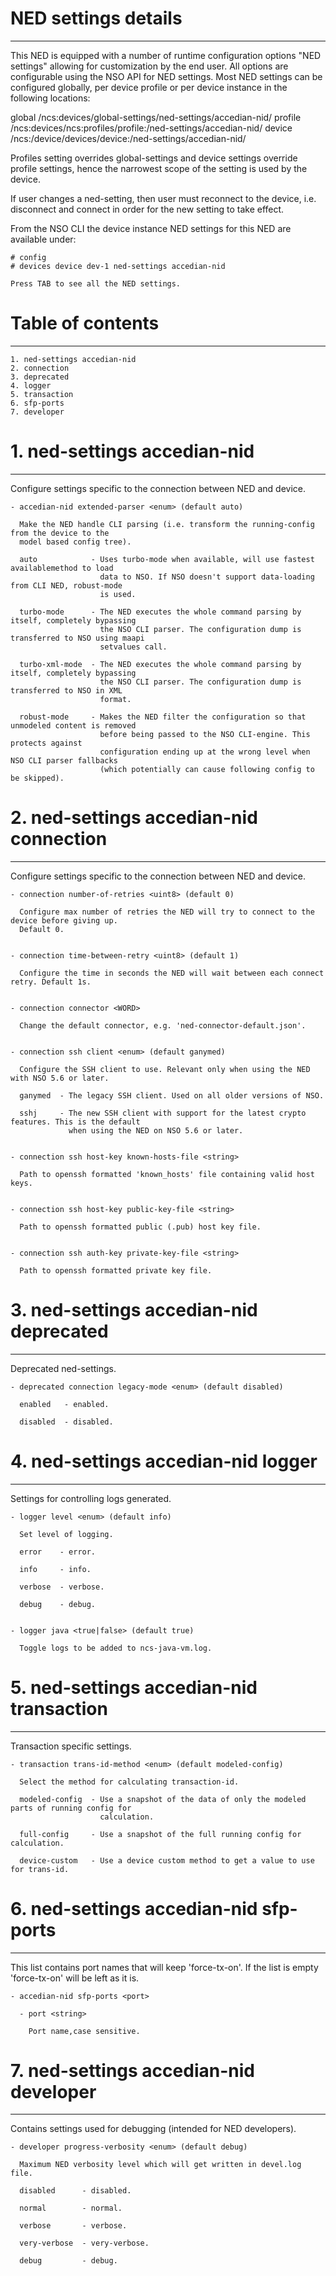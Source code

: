 # NED settings details
----------------------

  This NED is equipped with a number of runtime configuration options "NED settings" allowing for
  customization by the end user. All options are configurable using the NSO API for NED settings.
  Most NED settings can be configured globally, per device profile or per device instance in the
  following locations:

  global
    /ncs:devices/global-settings/ned-settings/accedian-nid/
  profile
    /ncs:devices/ncs:profiles/profile:<name>/ned-settings/accedian-nid/
  device
    /ncs:/device/devices/device:<name>/ned-settings/accedian-nid/

  Profiles setting overrides global-settings and device settings override profile settings,
  hence the narrowest scope of the setting is used by the device.

  If user changes a ned-setting, then user must reconnect to the device, i.e.
  disconnect and connect in order for the new setting to take effect.

  From the NSO CLI the device instance NED settings for this NED are available under:

   ```
   # config
   # devices device dev-1 ned-settings accedian-nid

   Press TAB to see all the NED settings.

   ```


# Table of contents
-------------------

  ```
  1. ned-settings accedian-nid
  2. connection
  3. deprecated
  4. logger
  5. transaction
  6. sfp-ports
  7. developer
  ```


# 1. ned-settings accedian-nid
------------------------------

  Configure settings specific to the connection between NED and device.


    - accedian-nid extended-parser <enum> (default auto)

      Make the NED handle CLI parsing (i.e. transform the running-config from the device to the
      model based config tree).

      auto            - Uses turbo-mode when available, will use fastest availablemethod to load
                        data to NSO. If NSO doesn't support data-loading from CLI NED, robust-mode
                        is used.

      turbo-mode      - The NED executes the whole command parsing by itself, completely bypassing
                        the NSO CLI parser. The configuration dump is transferred to NSO using maapi
                        setvalues call.

      turbo-xml-mode  - The NED executes the whole command parsing by itself, completely bypassing
                        the NSO CLI parser. The configuration dump is transferred to NSO in XML
                        format.

      robust-mode     - Makes the NED filter the configuration so that unmodeled content is removed
                        before being passed to the NSO CLI-engine. This protects against
                        configuration ending up at the wrong level when NSO CLI parser fallbacks
                        (which potentially can cause following config to be skipped).


# 2. ned-settings accedian-nid connection
-----------------------------------------

  Configure settings specific to the connection between NED and device.


    - connection number-of-retries <uint8> (default 0)

      Configure max number of retries the NED will try to connect to the device before giving up.
      Default 0.


    - connection time-between-retry <uint8> (default 1)

      Configure the time in seconds the NED will wait between each connect retry. Default 1s.


    - connection connector <WORD>

      Change the default connector, e.g. 'ned-connector-default.json'.


    - connection ssh client <enum> (default ganymed)

      Configure the SSH client to use. Relevant only when using the NED with NSO 5.6 or later.

      ganymed  - The legacy SSH client. Used on all older versions of NSO.

      sshj     - The new SSH client with support for the latest crypto features. This is the default
                 when using the NED on NSO 5.6 or later.


    - connection ssh host-key known-hosts-file <string>

      Path to openssh formatted 'known_hosts' file containing valid host keys.


    - connection ssh host-key public-key-file <string>

      Path to openssh formatted public (.pub) host key file.


    - connection ssh auth-key private-key-file <string>

      Path to openssh formatted private key file.


# 3. ned-settings accedian-nid deprecated
-----------------------------------------

  Deprecated ned-settings.


    - deprecated connection legacy-mode <enum> (default disabled)

      enabled   - enabled.

      disabled  - disabled.


# 4. ned-settings accedian-nid logger
-------------------------------------

  Settings for controlling logs generated.


    - logger level <enum> (default info)

      Set level of logging.

      error    - error.

      info     - info.

      verbose  - verbose.

      debug    - debug.


    - logger java <true|false> (default true)

      Toggle logs to be added to ncs-java-vm.log.


# 5. ned-settings accedian-nid transaction
------------------------------------------

  Transaction specific settings.


    - transaction trans-id-method <enum> (default modeled-config)

      Select the method for calculating transaction-id.

      modeled-config  - Use a snapshot of the data of only the modeled parts of running config for
                        calculation.

      full-config     - Use a snapshot of the full running config for calculation.

      device-custom   - Use a device custom method to get a value to use for trans-id.


# 6. ned-settings accedian-nid sfp-ports
----------------------------------------

  This list contains port names that will keep 'force-tx-on'. If the list is empty 'force-tx-on'
  will be left as it is.

    - accedian-nid sfp-ports <port>

      - port <string>

        Port name,case sensitive.


# 7. ned-settings accedian-nid developer
----------------------------------------

  Contains settings used for debugging (intended for NED developers).


    - developer progress-verbosity <enum> (default debug)

      Maximum NED verbosity level which will get written in devel.log file.

      disabled      - disabled.

      normal        - normal.

      verbose       - verbose.

      very-verbose  - very-verbose.

      debug         - debug.


